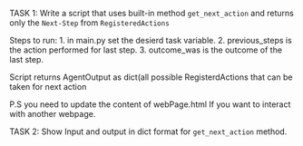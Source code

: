 TASK 1:
    Write a script that uses built-in method `get_next_action` and returns only the `Next-Step` from `RegisteredActions`

Steps to run: 
    1. in main.py set the desierd task variable.
    2. previous_steps is the action performed for last step.
    3. outcome_was is the outcome of the last step.

Script returns AgentOutput as dict(all possible RegisterdActions that can be taken for next action

P.S you need to update the content of webPage.html If you want to interact with another webpage.

TASK 2:
    Show Input and output in dict format for `get_next_action` method.
